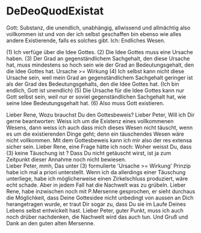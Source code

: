 # DeDeoQuodExistat
Gott:
    Substanz, die unendlich, unabhängig, allwissend und allmächtig also vollkommen ist 
    und von der ich selbst geschaffen bin ebenso wie alles andere Existierende, falls es solches gibt.
Ich:
    Endliches Wesen.

(1) Ich verfüge über die Idee Gottes.
(2) Die Idee Gottes muss eine Ursache haben.
(3) Der Grad an gegenständlichem Sachgehalt, den diese Ursache
    hat, muss mindestens so hoch sein wie der Grad an Bedeutungsgehalt, den die Idee Gottes hat.
    Ursache >= Wirkung
(4) Ich selbst kann nicht diese Ursache sein, weil mein Grad an
    gegenständlichem Sachgehalt geringer ist als der Grad des
    Bedeutungsgehalts, den die Idee Gottes hat. (Ich bin endlich,
    Gott ist unendlich)
(5) Die Ursache für die Idee Gottes kann nur Gott selbst sein,
    weil nur er soviel gegenständlichen Sachgehalt hat, wie seine
    Idee Bedeutungsgehalt hat. 
(6) Also muss Gott existieren.

Lieber Rene,
Wozu brauchst Du den Gottesbeweis?
Lieber Peter,
Will ich Dir gerne beantworten: Weiss ich um die Existenz eines vollkommenen Wesens,
dann weiss ich auch dass mich dieses Wesen nicht täuscht, wenn es um die existierenden Dinge geht;
denn ein täuschendes Wesen wäre nicht vollkommen. Mit dem Gottesbeweis kann ich mir also der res extensa
sicher sein.
Lieber Rene,
eine Frage hätte ich noch: Woher weisst Du, dass (3) keine Täuschung ist ? Dass Du nicht getäuscht wirst,
ist ja zum Zeitpunkt dieser Annahme noch nicht bewiesen.  
Lieber Peter,
mmh, Das unter (3) formulierte 'Ursache >= Wirkung' Prinzip habe ich mal a priori unterstellt. Wenn ich da allerdings 
einer Täuschung unterliege, habe ich möglicherweise einen Zirkelschluss produziert, wäre echt schade.
Aber in jedem Fall hat die Nachwelt was zu grübeln.
Lieber Rene,
habe inzwischen noch mit P.Mersenne gesprochen, er sieht durchaus die Möglichkeit, dass Deine Gottesidee nicht unbedingt von aussen an Dich herangetragen wurde,
er traut Dir sogar zu, dass Du sie im Laufe Deines Lebens selbst entwickelt hast.
Lieber Peter,
guter Punkt, muss ich auch noch drüber nachdenken, die Nachwelt wird das auch tun. Und Gruß und Dank an den guten alten Mersenne.
